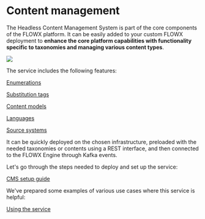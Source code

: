 # Content management

The Headless Content Management System is part of the core components of the FLOWX platform. It can be easily added to your custom FLOWX deployment to **enhance the core platform capabilities with functionality specific to taxonomies and managing various content types**.

![](https://s3.eu-west-1.amazonaws.com/docx.flowx.ai/platform-deep-dive/content_management.png#center)

The service includes the following features:


[Enumerations](enumerations)

[Substitution tags](substitution-tags)

[Content models](content-models)

[Languages](languages)

[Source systems](source-systems)

It can be quickly deployed on the chosen infrastructure, preloaded with the needed taxonomies or contents using a REST interface, and then connected to the FLOWX Engine through Kafka events.

Let's go through the steps needed to deploy and set up the service:

[CMS setup guide](../../../platform-setup-guide/cms-setup-guide/cms-setup-guide.md)

We've prepared some examples of various use cases where this service is helpful:

[Using the service](using-the-service)
